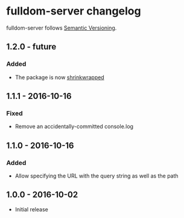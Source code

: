 # fulldom-server changelog

fulldom-server follows [Semantic Versioning][semver].

## 1.2.0 - future

### Added

* The package is now [shrinkwrapped](https://docs.npmjs.com/cli/shrinkwrap)

## 1.1.1 - 2016-10-16

### Fixed

* Remove an accidentally-committed console.log

## 1.1.0 - 2016-10-16

### Added

* Allow specifying the URL with the query string as well as the path

## 1.0.0 - 2016-10-02

* Initial release

 [semver]: http://semver.org/
